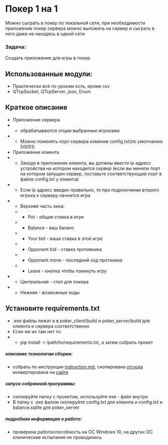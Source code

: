# Покер 1 на 1
Можно сыграть в покер по локальной сети, при необходимости приложение покер сервера можно выложить на сервер и сыграть в него даже не находясь в одной сети


### Задача:
Создать приложение для игры в покер

## Использованные модули:
- Практически всё по урокам есть, кроме csv
- QTcpSocket, QTcpServer, json, Enum
## Краткое описание
- Приложение сервера
- - обрабатываются опции выбранные игроками
- - Можно поменять порт сервера изменив config.txt(по умолчанию 50051)
- Приложение клиента
- - Заходя в приложение клиента, вы должны ввести ip адресс устройства на котором находится сервер (если вы меняли порт на котором запущен сервер, поставьте соответствующий порт в файле config.txt у клиента)
- - Если ip адресс введен правильно, то при подключении второго игрока к серверу начнется игра
- - Верхняя часть окна:
  - - Pot - общяя ставка в игре
  - - Balance - ваш баланс
  - - Your bid - ваша ставка в этой игре
  - - Opponent bid - ставка противника
  - - Opponent move - последний ход протиника
  - - Leave - кнопка чтобы покинуть игру
- - Центральная - стол для покера
- - Нижняя - возможные ходы

## Установите requirements.txt
- .exe файлы лежат в в poker_client/build и poker_server/build для клиента и сервера соответственно
- Если же их там нет то:
- - pip install -r /path/to/requirements.txt, а затем собрать проект
  
##### описание технологии сборки:
- собрать по инструкции [instruction.md](./instruction.md),
  скопирована [отсюда](https://dzen.ru/media/id/5e824e9e6ae5482256ca8012/upakovka-python-programmy-v-exe-fail-62a09d37fd602648b15c27f8)
  конвертирована на [сайте](https://codebeautify.org/html-to-markdown)



##### запуск собранной программы:
- скопируйте папку с проектом, используйте exe - файл внутри
- В папку с .exe фалом скопируйте config.txt для клиента и config.txt и balance.sqlite для poker_server

##### подробная информация о работе:
- проверена работоспособность на ОС Windows 10,
  на других ОС клинические испытания не проводились

